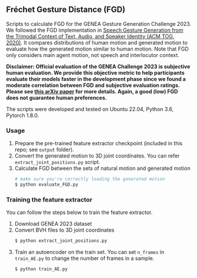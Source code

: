 ## Fréchet Gesture Distance (FGD)

Scripts to calculate FGD for the GENEA Gesture Generation Challenge 2023.
We followed the FGD implementation in [Speech Gesture Generation from the Trimodal Context of Text, Audio, and Speaker Identity (ACM TOG, 2020)](https://arxiv.org/abs/2009.02119). It compares distributions of human motion and generated motion to evaluate how the generated motion similar to human motion. Note that FGD only considers main agent motion, not speech and interlocutor context. 

**Disclaimer: Official evaluation of the GENEA Challenge 2023 is subjective human evaluation. We provide this objective metric to help participants evaluate their models faster in the development phase since we found a moderate correlation between FGD and subjective evaluation ratings. Please see [this arXiv paper](https://arxiv.org/pdf/2303.08737.pdf) for more details. Again, a good (low) FGD does not guarantee human preferences.**

The scripts were developed and tested on Ubuntu 22.04, Python 3.6, Pytorch 1.8.0.

### Usage
1. Prepare the pre-trained feature extractor checkpoint (included in this repo; see `output` folder).
2. Convert the generated motion to 3D joint coordinates. You can refer `extract_joint_positions.py` script.
3. Calculate FGD between the sets of natural motion and generated motion
   ```bash
   # make sure you're correctly loading the generated motion
   $ python evaluate_FGD.py
   ``` 

### Training the feature extractor

You can follow the steps below to train the feature extractor.

1. Download GENEA 2023 dataset
2. Convert BVH files to 3D joint coordinates
   ```bash
   $ python extract_joint_positions.py
   ```
3. Train an autoencoder on the train set. You can set `n_frames` in `train_AE.py` to change the number of frames in a sample. 
   ```bash
   $ python train_AE.py
   ```
